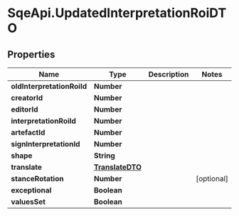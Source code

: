 # SqeApi.UpdatedInterpretationRoiDTO

## Properties

Name | Type | Description | Notes
------------ | ------------- | ------------- | -------------
**oldInterpretationRoiId** | **Number** |  | 
**creatorId** | **Number** |  | 
**editorId** | **Number** |  | 
**interpretationRoiId** | **Number** |  | 
**artefactId** | **Number** |  | 
**signInterpretationId** | **Number** |  | 
**shape** | **String** |  | 
**translate** | [**TranslateDTO**](TranslateDTO.md) |  | 
**stanceRotation** | **Number** |  | [optional] 
**exceptional** | **Boolean** |  | 
**valuesSet** | **Boolean** |  | 


